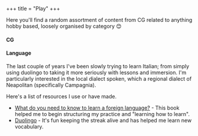 +++
title = "Play"
+++

Here you'll find a random assortment of content from CG related to anything hobby based, loosely organised by category 😊

#### CG



#### Language

The last couple of years I've been slowly trying to learn Italian; from simply using duolingo to taking it more seriously with lessons and immersion. I'm particularly interested in the local dialect spoken, which a regional dialect of Neapolitan (specifically Campagnia).

Here's a list of resources I use or have made.

 - [What do you need to know to learn a foreign language?](https://www.wgtn.ac.nz/lals/resources/paul-nations-resources/paul-nations-publications/publications/documents/foreign-language_1125.pdf) - This book helped me to begin structuring my practice and "learning how to learn".
 - [Duolingo](https://www.duolingo.com/) - It's fun keeping the streak alive and has helped me learn new vocabulary.
